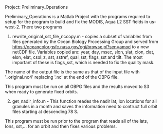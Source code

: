 Project: Preliminary_Operations

Preliminary_Operations is a Matlab Project with the programs required to setup for the program to build and fix the MODIS, Aqua L2 SST fields in us-west-2. There two programs

1) rewrite_original_sst_file_nccopy.m - copies a subset of variables from files generated by the Ocean Biology Processing Group and served from https://oceancolor.gsfc.nasa.gov/cgi/browse.pl?sen=amod to a new netCDF file. Variables copied are: year, day, msec, slon, slat, clon, clat, elon,  elat, csol_z, sst, sstref, qual_sst, flags_sst and tilt. The most important of these is flags_sst, which is needed to fix the quality mask.  

The name of the output file is the same as that of the input file with '_original.nc4' replacing '.nc' at the end of the OBPG file. 

This program must be run on all OBPG files and the results moved to S3 when ready to generate fixed orbits.

2) get_nadir_info.m - This function reades the nadir lat, lon locations for all granules in a month and saves the information need to contruct full orbit files starting at descending 78 S.

This program must be run prior to the program that reads all of the lats, lons, sst,... for an orbit and then fixes various problems.